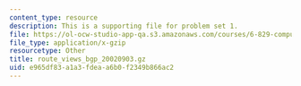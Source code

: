 ```yaml
---
content_type: resource
description: This is a supporting file for problem set 1.
file: https://ol-ocw-studio-app-qa.s3.amazonaws.com/courses/6-829-computer-networks-fall-2002/e965df83a1a3fdeaa6b0f2349b866ac2_route_views_bgp_20020903.gz
file_type: application/x-gzip
resourcetype: Other
title: route_views_bgp_20020903.gz
uid: e965df83-a1a3-fdea-a6b0-f2349b866ac2
---
```

